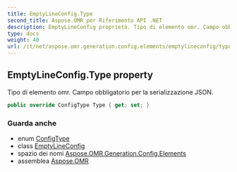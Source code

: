 ```yaml
---
title: EmptyLineConfig.Type
second_title: Aspose.OMR per Riferimento API .NET
description: EmptyLineConfig proprietà. Tipo di elemento omr. Campo obbligatorio per la serializzazione JSON.
type: docs
weight: 40
url: /it/net/aspose.omr.generation.config.elements/emptylineconfig/type/
---
```

## EmptyLineConfig.Type property

Tipo di elemento omr. Campo obbligatorio per la serializzazione JSON.

```csharp
public override ConfigType Type { get; set; }
```

### Guarda anche

* enum [ConfigType](../../../aspose.omr.generation.config.enums/configtype/)
* class [EmptyLineConfig](../)
* spazio dei nomi [Aspose.OMR.Generation.Config.Elements](../../emptylineconfig/)
* assemblea [Aspose.OMR](../../../)


